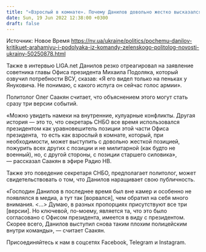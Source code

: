 ```yaml
---
title: "«Взрослый в комнате». Почему Данилов довольно жестко высказался о Подоляке и Арахамии — политолог озвучил три версии"
date: Sun, 19 Jun 2022 12:38:00 +0300
draft: false
---
```

Источник: Новое Время https://nv.ua/ukraine/politics/pochemu-danilov-kritikuet-arahamiyu-i-podolyaka-iz-komandy-zelenskogo-politolog-novosti-ukrainy-50250878.html


Также в интервью LIGA.net Данилов резко отреагировал на заявление советника главы Офиса президента Михаила Подоляка, который озвучил потребности ВСУ, сказав: «Я его видел только на пеньках у Януковича. Не понимаю, с какого испуга он сейчас голос армии».

Политолог Олег Саакян считает, что объяснением этого могут стать сразу три версии событий.

«Можно увидеть намеки на внутренние, кулуарные конфликты. Другая история — это то, что секретарь СНБО все время использовался президентом как уравновешитель позиции этой части Офиса президента,  то есть как взрослый в комнате, который, при необходимости, может выступить с довольно жесткой позицией, пожурить всех других с позиции и не милитарной (как будто не военный), но, с другой стороны, с позиции старшего силовика», — рассказал Саакян в эфире Радио НВ.

Также это поведение секретаря СНБО, предполагает политолог, может свидетельствовать о том, что Данилов наращивает свою публичность.

«Господин Данилов в последнее время был вне камер и особенно не появлялся в медиа, а тут так [ворвался], чем обратил на себя много внимания. <...> Думаю, в разных пропорциях присутствуют все три [версии]. Но ключевой, по-моему, является та, что это было согласовано с Офисом президента, имеется в виду с президентом. Скорее всего, Данилов выступил снова таким плохим полицейским внутри команды», — считает Саакян.

Присоединяйтесь к нам в соцсетях Facebook, Telegram и Instagram.
